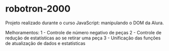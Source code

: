 # robotron-2000


Projeto realizado durante o curso JavaScript: manipulando o DOM da Alura.

Melhoramentos:
1 - Controle de número negativo de peças
2 - Controle de redução de estatísticas ao se retirar uma peça
3 - Unificação das funções de atualização de dados e estatísticas
